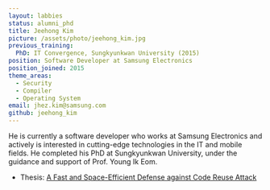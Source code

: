 ```yaml
---
layout: labbies
status: alumni_phd
title: Jeehong Kim
picture: /assets/photo/jeehong_kim.jpg
previous_training:
  PhD: IT Convergence, Sungkyunkwan University (2015)
position: Software Developer at Samsung Electronics
position_joined: 2015
theme_areas:
  - Security
  - Compiler
  - Operating System
email: jhez.kim@samsung.com
github: jeehong_kim
---
```


He is currently a software developer who works at Samsung Electronics
and actively is interested in cutting-edge technologies in the IT and mobile fields. He completed his PhD at Sungkyunkwan University, under the guidance and support of Prof. Young Ik Eom.
* Thesis: [A Fast and Space-Efficient Defense against Code Reuse Attack](https://dcollection.skku.edu/srch/srchDetail/000000073227)
 
